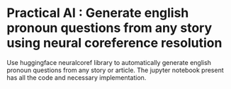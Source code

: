 
# Practical AI : Generate english pronoun questions from any story using neural coreference resolution

Use huggingface neuralcoref library to automatically generate english pronoun questions from any story or article.
The jupyter notebook present has all the code and necessary implementation.

